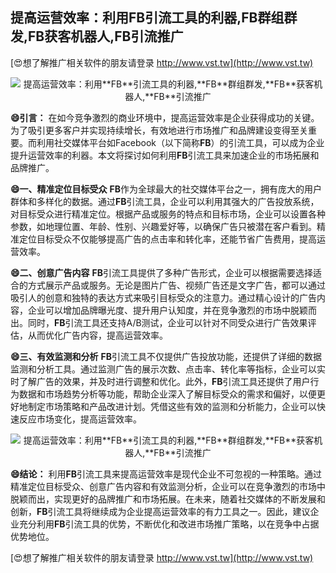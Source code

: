 ## **提高运营效率：利用**FB**引流工具的利器,**FB**群组群发,**FB**获客机器人,**FB**引流推广**

[😍想了解推广相关软件的朋友请登录 http://www.vst.tw](http://www.vst.tw)

 <center><img src="https://vst.tw/MP4/tuiguang/png/0.png" alt="提高运营效率：利用**FB**引流工具的利器,**FB**群组群发,**FB**获客机器人,**FB**引流推广"></center>

**😄引言：**
在如今竞争激烈的商业环境中，提高运营效率是企业获得成功的关键。为了吸引更多客户并实现持续增长，有效地进行市场推广和品牌建设变得至关重要。而利用社交媒体平台如Facebook（以下简称**FB**）的引流工具，可以成为企业提升运营效率的利器。本文将探讨如何利用**FB**引流工具来加速企业的市场拓展和品牌推广。

**😄一、精准定位目标受众**
**FB**作为全球最大的社交媒体平台之一，拥有庞大的用户群体和多样化的数据。通过**FB**引流工具，企业可以利用其强大的广告投放系统，对目标受众进行精准定位。根据产品或服务的特点和目标市场，企业可以设置各种参数，如地理位置、年龄、性别、兴趣爱好等，以确保广告只被潜在客户看到。精准定位目标受众不仅能够提高广告的点击率和转化率，还能节省广告费用，提高运营效率。

**😄二、创意广告内容**
**FB**引流工具提供了多种广告形式，企业可以根据需要选择适合的方式展示产品或服务。无论是图片广告、视频广告还是文字广告，都可以通过吸引人的创意和独特的表达方式来吸引目标受众的注意力。通过精心设计的广告内容，企业可以增加品牌曝光度、提升用户认知度，并在竞争激烈的市场中脱颖而出。同时，**FB**引流工具还支持A/B测试，企业可以针对不同受众进行广告效果评估，从而优化广告内容，提高运营效率。

**😄三、有效监测和分析**
**FB**引流工具不仅提供广告投放功能，还提供了详细的数据监测和分析工具。通过监测广告的展示次数、点击率、转化率等指标，企业可以实时了解广告的效果，并及时进行调整和优化。此外，**FB**引流工具还提供了用户行为数据和市场趋势分析等功能，帮助企业深入了解目标受众的需求和偏好，以便更好地制定市场策略和产品改进计划。凭借这些有效的监测和分析能力，企业可以快速反应市场变化，提高运营效率。

 <center><img src="https://vst.tw/MP4/tuiguang/png/6.png" alt="提高运营效率：利用**FB**引流工具的利器,**FB**群组群发,**FB**获客机器人,**FB**引流推广"></center>

**😄结论：**
利用**FB**引流工具来提高运营效率是现代企业不可忽视的一种策略。通过精准定位目标受众、创意广告内容和有效监测分析，企业可以在竞争激烈的市场中脱颖而出，实现更好的品牌推广和市场拓展。在未来，随着社交媒体的不断发展和创新，**FB**引流工具将继续成为企业提高运营效率的有力工具之一。因此，建议企业充分利用**FB**引流工具的优势，不断优化和改进市场推广策略，以在竞争中占据优势地位。

[😍想了解推广相关软件的朋友请登录 http://www.vst.tw](http://www.vst.tw)



